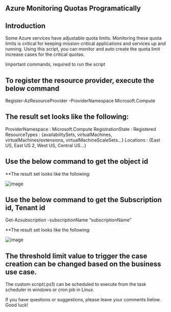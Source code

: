 ## Azure Monitoring Quotas Programatically

## Introduction
Some Azure services have adjustable quota limits. Monitoring these quota limits is critical for keeping mission-critical applications and services up and running. Using this script, you can monitor and auto create the quota limit increase cases for the critical quotas.

Important commands, required to run the script


## To register the resource provider, execute the below command
Register-AzResourceProvider -ProviderNamespace Microsoft.Compute

## The result set looks like the following:
ProviderNamespace : Microsoft.Compute
RegistrationState : Registered
ResourceTypes     : {availabilitySets, virtualMachines,
                    virtualMachines/extensions,
                    virtualMachineScaleSets…}
Locations         : {East US, East US 2, West US, Central US…}

## Use the below command to get the object id

**The result set looks like the following:

![image](https://user-images.githubusercontent.com/78607937/122462770-fc44d680-cf82-11eb-85e9-1c53f6df354b.png)



## Use the below command to get the Subscription id, Tenant id

Get-Azsubscription -subscriptionName “subscriptionName”

**The result set looks like the following:

![image](https://user-images.githubusercontent.com/78607937/122463241-5e9dd700-cf83-11eb-95e0-2fd9afc1f683.png)

## The threshold limit value to trigger the case creation can be changed based on the business use case.

The custom script(.ps1) can be scheduled to execute from the task scheduler in windows or cron job in Linux.

If you have questions or suggestions, please leave your comments below. Good luck!
